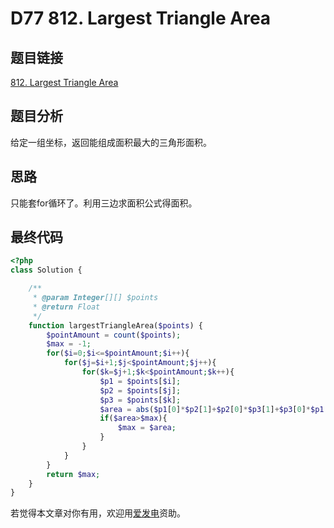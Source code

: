 # D77 812. Largest Triangle Area

## 题目链接

[812. Largest Triangle Area](https://leetcode.com/problems/largest-triangle-area/)

## 题目分析

给定一组坐标，返回能组成面积最大的三角形面积。

## 思路

只能套for循环了。利用三边求面积公式得面积。

## 最终代码

```php
<?php
class Solution {

    /**
     * @param Integer[][] $points
     * @return Float
     */
    function largestTriangleArea($points) {
        $pointAmount = count($points);
        $max = -1;
        for($i=0;$i<=$pointAmount;$i++){
            for($j=$i+1;$j<$pointAmount;$j++){
                for($k=$j+1;$k<$pointAmount;$k++){
                    $p1 = $points[$i];
                    $p2 = $points[$j];
                    $p3 = $points[$k];
                    $area = abs($p1[0]*$p2[1]+$p2[0]*$p3[1]+$p3[0]*$p1[1]-$p1[0]*$p3[1]-$p2[0]*$p1[1]-$p3[0]*$p2[1])/2;
                    if($area>$max){
                        $max = $area;
                    }
                }
            }
        }
        return $max;
    }
}
```

若觉得本文章对你有用，欢迎用[爱发电](https://afdian.net/@skys215)资助。


